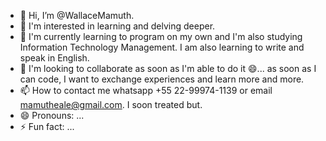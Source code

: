 - 👋 Hi, I’m @WallaceMamuth.
- 👀 I'm interested in learning and delving deeper.
- 🌱  I'm currently learning to program on my own and I'm also studying Information Technology Management. I am also learning to write and speak in English.
- 💞️  I'm looking to collaborate as soon as I'm able to do it 😄... as soon as I can code, I want to exchange experiences and learn more and more.
- 📫 How to contact me whatsapp +55 22-99974-1139  or email mamutheale@gmail.com. I soon treated but.
- 😄 Pronouns: ...
- ⚡ Fun fact: ...

<!---
WallaceMamuth/WallaceMamuth is a ✨ special ✨ repository because its `README.md` (this file) appears on your GitHub profile.
You can click the Preview link to take a look at your changes.
--->
